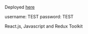 Deployed [here](https://crimson-night-5745.fly.dev)

username: TEST
password: TEST

React.js, Javascript and Redux Toolkit
